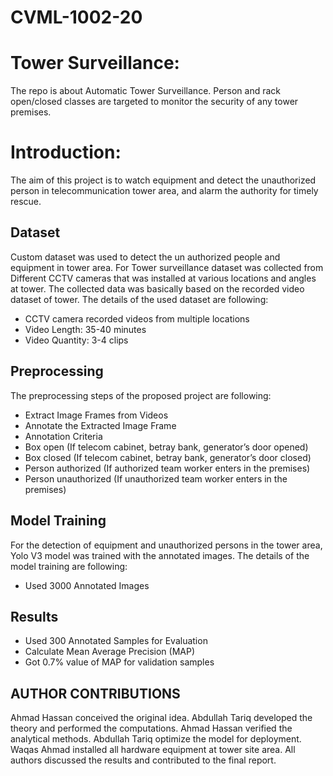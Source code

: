 # CVML-1002-20

# Tower Surveillance:

The repo is about Automatic Tower Surveillance. Person and rack open/closed classes are targeted to monitor the security of any tower premises. 

# Introduction:

The aim of this project is to watch equipment and detect the unauthorized person in telecommunication tower area, and alarm the authority for timely rescue.

## Dataset

Custom dataset was used to detect the un authorized people and equipment in tower area. For Tower surveillance dataset was collected from Different CCTV cameras that was installed at various locations and angles at tower. The collected data was basically based on the recorded video dataset of tower. The details of the used dataset are following:
-	CCTV camera recorded videos from multiple locations
-	Video Length: 35-40 minutes
-	Video Quantity: 3-4 clips

## Preprocessing

The preprocessing steps of the proposed project are following:
-	Extract Image Frames from Videos
-	Annotate the Extracted Image Frame
-	Annotation Criteria
-	Box open (If telecom cabinet, betray bank, generator’s door opened)
-	Box closed (If telecom cabinet, betray bank, generator’s door closed)
-	Person authorized (If authorized team worker enters in the premises)
-	Person unauthorized (If unauthorized team worker enters in the premises)

## Model Training 

For the detection of equipment and unauthorized persons in the tower area, Yolo V3 model was trained with the annotated images. The details of the model training are following:
-	Used 3000 Annotated Images

## Results

-	Used 300 Annotated Samples for Evaluation
-	Calculate Mean Average Precision (MAP)
-	Got 0.7% value of MAP for validation samples

## AUTHOR CONTRIBUTIONS
Ahmad Hassan conceived the original idea. Abdullah Tariq developed the theory and performed the computations.  Ahmad Hassan verified the analytical methods. Abdullah Tariq optimize the model for deployment. Waqas Ahmad installed all hardware equipment at tower site area.  All authors discussed the results and contributed to the final report.
